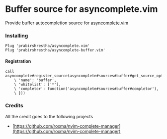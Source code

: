 Buffer source for asyncomplete.vim
==================================

Provide buffer autocompletion source for [asyncomplete.vim](https://github.com/prabirshrestha/asyncomplete.vim)

### Installing

```vim
Plug 'prabirshrestha/asyncomplete.vim'
Plug 'prabirshrestha/asyncomplete-buffer.vim'
```

#### Registration

```vim
call asyncomplete#register_source(asyncomplete#sources#buffer#get_source_options({
    \ 'name': 'buffer',
    \ 'whitelist': ['*'],
    \ 'completor': function('asyncomplete#sources#buffer#completor'),
    \ }))
```

### Credits
All the credit goes to the following projects
* [https://github.com/roxma/nvim-complete-manager](https://github.com/roxma/nvim-complete-manager)
